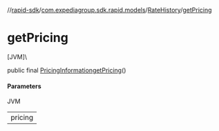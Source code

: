 //[rapid-sdk](../../../index.md)/[com.expediagroup.sdk.rapid.models](../index.md)/[RateHistory](index.md)/[getPricing](get-pricing.md)

# getPricing

[JVM]\

public final [PricingInformation](../-pricing-information/index.md)[getPricing](get-pricing.md)()

#### Parameters

JVM

| |
|---|
| pricing |
